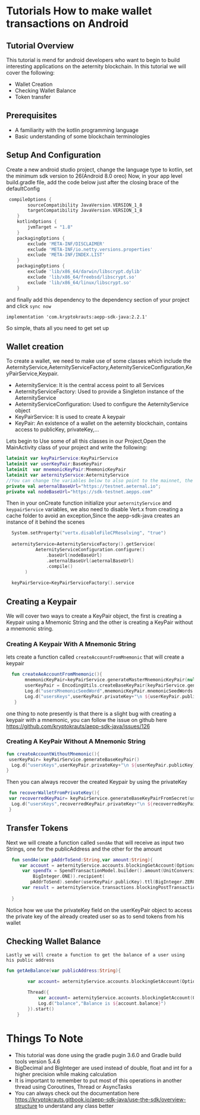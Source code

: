 # Tutorials How to make wallet transactions on Android

## Tutorial Overview
This tutorial is mend for android developers who want to begin to build interesting applications on the aeternity blockchain.
In this tutorial we will cover the following:
- Wallet Creation
- Checking Wallet Balance
- Token transfer

## Prerequisites
- A familiarity with the kotlin programming language
- Basic understanding of some blockchain terminologies

## Setup And Configuration
Create a new android studio project, change the language type to kotlin, set the minimum sdk version to 26(Android 8.0 oreo)
Now, in your app level build.gradle file, add the code below just after the closing brace of the defaultConfig

```gradle
 compileOptions {
        sourceCompatibility JavaVersion.VERSION_1_8
        targetCompatibility JavaVersion.VERSION_1_8
    }
    kotlinOptions {
        jvmTarget = "1.8"
    }
    packagingOptions {
        exclude 'META-INF/DISCLAIMER'
        exclude 'META-INF/io.netty.versions.properties'
        exclude 'META-INF/INDEX.LIST'
    }
    packagingOptions {
        exclude 'lib/x86_64/darwin/libscrypt.dylib'
        exclude 'lib/x86_64/freebsd/libscrypt.so'
        exclude 'lib/x86_64/linux/libscrypt.so'
    }
```

and finally add this dependency to the dependency section of your project and click ``sync now``
 
   ``` implementation 'com.kryptokrauts:aepp-sdk-java:2.2.1'  ```
   
   
 So simple, thats all you need to get set up
    
    
 ## Wallet creation
 To create a wallet, we need to make use of some classes which include the AeternityService,AeternityServiceFactory,AeternityServiceConfiguration,KeyPairService,Keypair.
  - AeternityService: It is the central access point to all Services
  - AeternityServiceFactory: Used to provide a Singleton instance of the AeternityService
  - AeternityServiceConfiguration: Used to configure the AeternityService object
  - KeyPairService: It is used to create A keypair
  - KeyPair: An existence of a wallet on the aeternity blockchain, contains access to publicKey, privateKey,...
    
  Lets begin to Use some of all this classes in our Project,Open the MainActivity class of your project and write the following:
  ```kotlin
lateinit var keyPairService:KeyPairService
lateinit var userKeyPair:BaseKeyPair
lateinit  var mnemonicKeyPair:MnemonicKeyPair
lateinit var aeternityService:AeternityService
//You can change the variables below to also point to the mainnet, the testnet is enough for this example
private val aeternalBaseUrl="https://testnet.aeternal.io";
private val nodeBaseUrl="https://sdk-testnet.aepps.com"
  ```
 Then in your onCreate function  initialize your ``aeternityService`` and ``keypairService``  variables, we also need to disable Vert.x
 from  creating a cache folder to avoid an exception,Since the aepp-sdk-java creates an instance of it behind the scenes
 
 ```kotlin
   System.setProperty("vertx.disableFileCPResolving", "true")
   
   aeternityService=AeternityServiceFactory().getService(
            AeternityServiceConfiguration.configure()
                .baseUrl(nodeBaseUrl)
                .aeternalBaseUrl(aeternalBaseUrl)
                .compile()
        )
        
   keyPairService=KeyPairServiceFactory().service    
 ```
 ## Creating a Keypair
 We will cover two ways to create a KeyPair object, the first is creating a Keypair using a Mnemonic String and the other is creating a  KeyPair without a mnemonic string.
### Creating A Keypair With A Mnemonic String
 lets create a function called ``createAccountFromMnemonic`` that will create a keypair
 ```kotlin
   fun createAeAccountFromMnemonic(){
        mnemonicKeyPair=keyPairService.generateMasterMnemonicKeyPair(null)
        userKeyPair = EncodingUtils.createBaseKeyPair(keyPairService.generateDerivedKey(mnemonicKeyPair, true))
        Log.d("usersMnemonicSeedWord",mnemonicKeyPair.mnemonicSeedWords.joinToString{it+" "})
        Log.d("usersKeys",userKeyPair.privateKey+"\n ${userKeyPair.publicKey}")
    }
 ```
 one thing to note presently is that there is a slight bug with creating a keypair with a mnemonic, you can follow the issue on github here https://github.com/kryptokrauts/aepp-sdk-java/issues/126
 ### Creating A KeyPair Without A Mnemonic String
 ```kotlin
 fun createAccountWithoutMnemonic(){
  userKeyPair= keyPairService.generateBaseKeyPair()
   Log.d("usersKeys",userKeyPair.privateKey+"\n ${userKeyPair.publicKey}")
 }
 ```
 Then you can always recover the created Keypair by using the privateKey
 ```kotlin
  fun recoverWalletFromPrivateKey(){
  var recoverredKeyPair= keyPairService.generateBaseKeyPairFromSecret(userKeyPair.privateKey);
   Log.d("usersKeys",recoverredKeyPair.privateKey+"\n ${recoverredKeyPair.publicKey}")
  }
 ```
 
 
 
 ## Transfer Tokens
  Next we will create a function called ``sendAe`` that will receive as input two Strings, one for the publicAddress and the other for
  the amount
  ```kotlin
    fun sendAe(var pAddrToSend:String,var amount:String){
       var account = aeternityService.accounts.blockingGetAccount(Optional.of(pAddrToSend))
        var spendTx = SpendTransactionModel.builder().amount(UnitConversionUtil.toAettos(amount, UnitConversionUtil.Unit.AE).toBigInteger()).nonce(account.nonce.add(
            BigInteger.ONE)).recipient(
           pAddrToSend).sender(userKeyPair.publicKey).ttl(BigInteger.ZERO).build()
        var result = aeternityService.transactions.blockingPostTransaction(spendTx, userKeyPair.privateKey)
    
    }
  ```
  Notice how we use the privateKey field on the userKeyPair object to access the private key of the already created user so as to
send tokens from his wallet  
  
  ## Checking Wallet Balance
    Lastly we will create a function to get the balance of a user using his public address
    
```kotlin   
fun getAeBalance(var publicAddress:String){

        var account= aeternityService.accounts.blockingGetAccount(Optional.of(publicAddress))

        Thread({
            var account= aeternityService.accounts.blockingGetAccount(Optional.of(userKeyPair.publicKey));
            Log.d("balance","Balance is ${account.balance}")
        }).start()
    }
```
 # Things To Note
  - This tutorial was done using the gradle pugin 3.6.0 and Gradle build tools version 5.4.6
  - BigDecimal and BigInteger are used instead of  double, float and int for a higher precision while making calculation
  - It is important to remember to put most of this operations in another thread using Coroutines, Thread or AsyncTasks
  - You can always check out the documentation here https://kryptokrauts.gitbook.io/aepp-sdk-java/use-the-sdk/overview-structure
    to understand any class better
    
 
   
